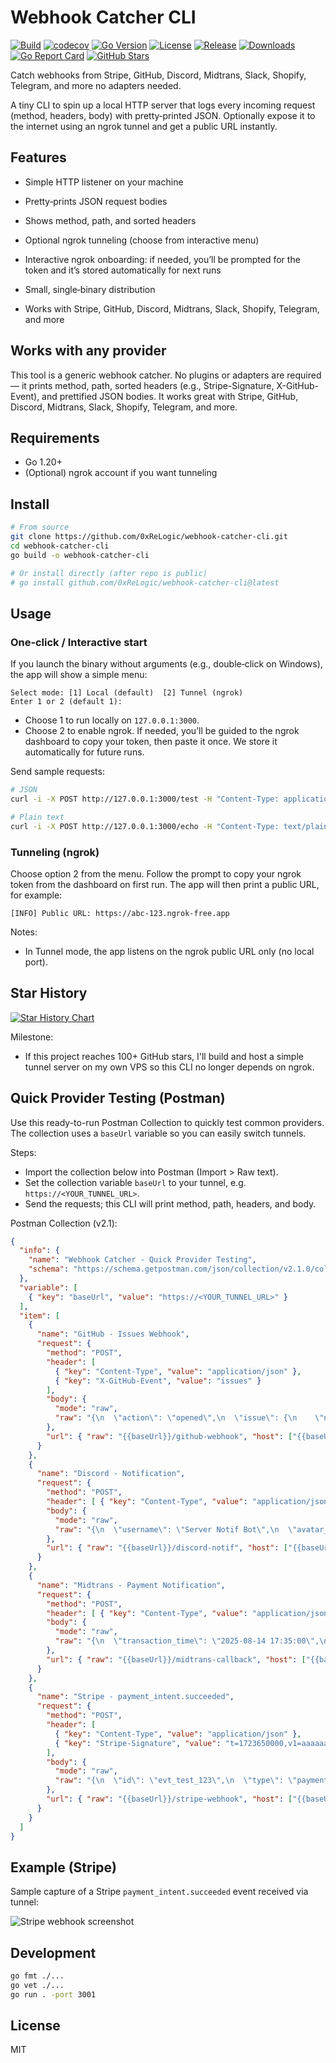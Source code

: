 # Webhook Catcher CLI

[![Build](https://github.com/0xReLogic/webhook-catcher-cli/actions/workflows/release.yml/badge.svg)](https://github.com/0xReLogic/webhook-catcher-cli/actions/workflows/release.yml)
[![codecov](https://codecov.io/gh/0xReLogic/webhook-catcher-cli/branch/main/graph/badge.svg)](https://codecov.io/gh/0xReLogic/webhook-catcher-cli)
[![Go Version](https://img.shields.io/github/go-mod/go-version/0xReLogic/webhook-catcher-cli?logo=go)](https://go.dev/)
[![License](https://img.shields.io/github/license/0xReLogic/webhook-catcher-cli)](LICENSE)
[![Release](https://img.shields.io/github/v/release/0xReLogic/webhook-catcher-cli?include_prereleases)](https://github.com/0xReLogic/webhook-catcher-cli/releases)
[![Downloads](https://img.shields.io/github/downloads/0xReLogic/webhook-catcher-cli/total)](https://github.com/0xReLogic/webhook-catcher-cli/releases)
[![Go Report Card](https://goreportcard.com/badge/github.com/0xReLogic/webhook-catcher-cli)](https://goreportcard.com/report/github.com/0xReLogic/webhook-catcher-cli)
[![GitHub Stars](https://img.shields.io/github/stars/0xReLogic/webhook-catcher-cli?style=social)](https://github.com/0xReLogic/webhook-catcher-cli/stargazers)

Catch webhooks from Stripe, GitHub, Discord, Midtrans, Slack, Shopify, Telegram, and more no adapters needed.

A tiny CLI to spin up a local HTTP server that logs every incoming request (method, headers, body) with pretty‑printed JSON. Optionally expose it to the internet using an ngrok tunnel and get a public URL instantly.

## Features
- Simple HTTP listener on your machine
- Pretty‑prints JSON request bodies
- Shows method, path, and sorted headers
- Optional ngrok tunneling (choose from interactive menu)
- Interactive ngrok onboarding: if needed, you’ll be prompted for the token and it’s stored automatically for next runs
- Small, single‑binary distribution

- Works with Stripe, GitHub, Discord, Midtrans, Slack, Shopify, Telegram, and more

## Works with any provider
This tool is a generic webhook catcher. No plugins or adapters are required — it prints method, path, sorted headers (e.g., Stripe-Signature, X-GitHub-Event), and prettified JSON bodies. It works great with Stripe, GitHub, Discord, Midtrans, Slack, Shopify, Telegram, and more.

## Requirements
- Go 1.20+
- (Optional) ngrok account if you want tunneling

## Install
```bash
# From source
git clone https://github.com/0xReLogic/webhook-catcher-cli.git
cd webhook-catcher-cli
go build -o webhook-catcher-cli

# Or install directly (after repo is public)
# go install github.com/0xReLogic/webhook-catcher-cli@latest
```

## Usage
### One‑click / Interactive start
If you launch the binary without arguments (e.g., double‑click on Windows), the app will show a simple menu:

```
Select mode: [1] Local (default)  [2] Tunnel (ngrok)
Enter 1 or 2 (default 1):
```

- Choose 1 to run locally on `127.0.0.1:3000`.
- Choose 2 to enable ngrok. If needed, you’ll be guided to the ngrok dashboard to copy your token, then paste it once. We store it automatically for future runs.

Send sample requests:
```bash
# JSON
curl -i -X POST http://127.0.0.1:3000/test -H "Content-Type: application/json" --data '{"hello":"world"}'

# Plain text
curl -i -X POST http://127.0.0.1:3000/echo -H "Content-Type: text/plain" --data "hello webhook"
```

### Tunneling (ngrok)
Choose option 2 from the menu. Follow the prompt to copy your ngrok token from the dashboard on first run. The app will then print a public URL, for example:
```
[INFO] Public URL: https://abc-123.ngrok-free.app
```

Notes:
- In Tunnel mode, the app listens on the ngrok public URL only (no local port).

<!-- Environment details intentionally omitted to keep the experience simple. The app will prompt and store your ngrok token automatically on first tunnel run. -->

<!-- Advanced flags are supported but omitted here to keep the README focused on the one‑click experience. -->

## Star History

[![Star History Chart](https://api.star-history.com/svg?repos=0xReLogic/webhook-catcher-cli&type=Date)](https://www.star-history.com/#0xReLogic/webhook-catcher-cli&Date)

Milestone:
- If this project reaches 100+ GitHub stars, I'll build and host a simple tunnel server on my own VPS so this CLI no longer depends on ngrok.

## Quick Provider Testing (Postman)

Use this ready-to-run Postman Collection to quickly test common providers. The collection uses a `baseUrl` variable so you can easily switch tunnels.

Steps:
- Import the collection below into Postman (Import > Raw text).
- Set the collection variable `baseUrl` to your tunnel, e.g. `https://<YOUR_TUNNEL_URL>`.
- Send the requests; this CLI will print method, path, headers, and body.

Postman Collection (v2.1):

```json
{
  "info": {
    "name": "Webhook Catcher - Quick Provider Testing",
    "schema": "https://schema.getpostman.com/json/collection/v2.1.0/collection.json"
  },
  "variable": [
    { "key": "baseUrl", "value": "https://<YOUR_TUNNEL_URL>" }
  ],
  "item": [
    {
      "name": "GitHub - Issues Webhook",
      "request": {
        "method": "POST",
        "header": [
          { "key": "Content-Type", "value": "application/json" },
          { "key": "X-GitHub-Event", "value": "issues" }
        ],
        "body": {
          "mode": "raw",
          "raw": "{\n  \"action\": \"opened\",\n  \"issue\": {\n    \"number\": 1347,\n    \"title\": \"Found a critical bug!\",\n    \"user\": { \"login\": \"0xReLogic\" }\n  },\n  \"repository\": { \"full_name\": \"0xReLogic/Helios\" }\n}"
        },
        "url": { "raw": "{{baseUrl}}/github-webhook", "host": ["{{baseUrl}}"], "path": ["github-webhook"] }
      }
    },
    {
      "name": "Discord - Notification",
      "request": {
        "method": "POST",
        "header": [ { "key": "Content-Type", "value": "application/json" } ],
        "body": {
          "mode": "raw",
          "raw": "{\n  \"username\": \"Server Notif Bot\",\n  \"avatar_url\": \"https://i.imgur.com/4M34hi2.png\",\n  \"content\": \"Warning! Production CPU usage reached 95%!\",\n  \"embeds\": [\n    {\n      \"title\": \"Metric Details\",\n      \"color\": 15258703,\n      \"fields\": [\n        { \"name\": \"Server ID\", \"value\": \"prod-web-01\", \"inline\": true },\n        { \"name\": \"CPU Usage\", \"value\": \"95.2%\", \"inline\": true }\n      ]\n    }\n  ]\n}"
        },
        "url": { "raw": "{{baseUrl}}/discord-notif", "host": ["{{baseUrl}}"], "path": ["discord-notif"] }
      }
    },
    {
      "name": "Midtrans - Payment Notification",
      "request": {
        "method": "POST",
        "header": [ { "key": "Content-Type", "value": "application/json" } ],
        "body": {
          "mode": "raw",
          "raw": "{\n  \"transaction_time\": \"2025-08-14 17:35:00\",\n  \"transaction_status\": \"settlement\",\n  \"transaction_id\": \"a1b2c3d4-e5f6-7890-1234-567890abcdef\",\n  \"status_message\": \"midtrans payment notification\",\n  \"status_code\": \"200\",\n  \"signature_key\": \"xxxxxxxxxxxxxxxxxxxxxxxx\",\n  \"payment_type\": \"gopay\",\n  \"order_id\": \"ORDER-101-XYZ\",\n  \"merchant_id\": \"G123456789\",\n  \"gross_amount\": \"50000.00\",\n  \"fraud_status\": \"accept\",\n  \"currency\": \"IDR\"\n}"
        },
        "url": { "raw": "{{baseUrl}}/midtrans-callback", "host": ["{{baseUrl}}"], "path": ["midtrans-callback"] }
      }
    },
    {
      "name": "Stripe - payment_intent.succeeded",
      "request": {
        "method": "POST",
        "header": [
          { "key": "Content-Type", "value": "application/json" },
          { "key": "Stripe-Signature", "value": "t=1723650000,v1=aaaaaaaaaaaaaaaaaaaaaaaaaaaaaaaaaaaaaaaaaaaaaaaaaaaaaaaaaaaaaaaa" }
        ],
        "body": {
          "mode": "raw",
          "raw": "{\n  \"id\": \"evt_test_123\",\n  \"type\": \"payment_intent.succeeded\",\n  \"created\": 1723650000,\n  \"livemode\": false,\n  \"data\": {\n    \"object\": {\n      \"id\": \"pi_123\",\n      \"amount\": 5000,\n      \"currency\": \"usd\",\n      \"status\": \"succeeded\"\n    }\n  }\n}"
        },
        "url": { "raw": "{{baseUrl}}/stripe-webhook", "host": ["{{baseUrl}}"], "path": ["stripe-webhook"] }
      }
    }
  ]
}
```

## Example (Stripe)
Sample capture of a Stripe `payment_intent.succeeded` event received via tunnel:

![Stripe webhook screenshot](https://i.imgur.com/x5EsF7Z.png)


## Development
```bash
go fmt ./...
go vet ./...
go run . -port 3001
```

## License
MIT
